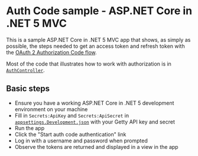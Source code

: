 # Auth Code sample - ASP.NET Core in .NET 5 MVC

This is a sample ASP.NET Core in .NET 5 MVC app that shows, as simply as possible, the steps needed to get an access token and refresh token with the [OAuth 2 Authorization Code flow](https://developer.gettyimages.com/api/oauth2.html).

Most of the code that illustrates how to work with authorization is in [`AuthController`](AuthCodeWebAppMVC/Controllers/AuthController.cs).

## Basic steps

- Ensure you have a working ASP.NET Core in .NET 5 development environment on your machine
- Fill in `Secrets:ApiKey` and `Secrets:ApiSecret` in [`appsettings.Development.json`](AuthCodeWebAppMVC/appsettings.Development.json) with your Getty API key and secret
- Run the app
- Click the "Start auth code authentication" link
- Log in with a username and password when prompted
- Observe the tokens are returned and displayed in a view in the app
